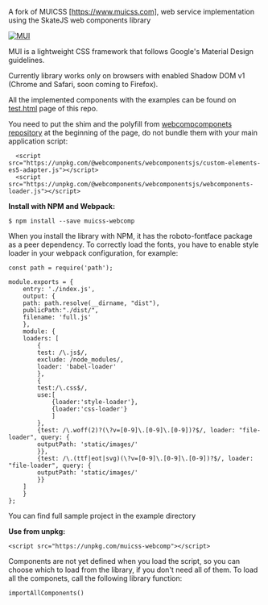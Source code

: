 A fork of MUICSS [https://www.muicss.com], web service implementation using the SkateJS web components library

[![MUI](https://www.muicss.com/static/favicons/icon-192x192.png)](https://www.muicss.com)

MUI is a lightweight CSS framework that follows Google's Material Design guidelines.

Currently library works only on browsers with enabled Shadow DOM v1 (Chrome and Safari, soon coming to Firefox).

All the implemented components with the examples can be found on [test.html](https://htmlpreview.github.io/?https://github.com/dusanmiloradovic/mui/blob/master/test-web.html) page of this repo.

You need to put the shim and the polyfill from [webcompcomponets repository](https://github.com/webcomponents/webcomponentsjs) at the beginning of the page, do not bundle them with your main application script:

```shell
  <script src="https://unpkg.com/@webcomponents/webcomponentsjs/custom-elements-es5-adapter.js"></script>
  <script src="https://unpkg.com/@webcomponents/webcomponentsjs/webcomponents-loader.js"></script>
```

**Install with NPM and Webpack:**

```shell
$ npm install --save muicss-webcomp
```

When you install the library with NPM, it has the roboto-fontface package as a peer dependency. To correctly load the fonts, you have to enable style loader in your webpack configuration, for example:
```
const path = require('path');

module.exports = {
    entry: './index.js',
    output: {
	path: path.resolve(__dirname, "dist"),
	publicPath:"./dist/",
	filename: 'full.js'
    },
    module: {
	loaders: [
	    {
		test: /\.js$/,
		exclude: /node_modules/,
		loader: 'babel-loader'
	    },
	    {
		test:/\.css$/,
		use:[
		    {loader:'style-loader'},
		    {loader:'css-loader'}
		    ]
	    },
	    {test: /\.woff(2)?(\?v=[0-9]\.[0-9]\.[0-9])?$/, loader: "file-loader", query: {
		outputPath: 'static/images/'
	    }},
	    {test: /\.(ttf|eot|svg)(\?v=[0-9]\.[0-9]\.[0-9])?$/, loader: "file-loader", query: {
		outputPath: 'static/images/'
	    }}
	]
    }
};
```
You can find full sample project in the example directory

**Use from unpkg:**
```shell
<script src="https://unpkg.com/muicss-webcomp"></script>
```


Components are not yet defined when you load the script, so you can choose which  to load from the library, if you don't need all of them. To load all the componets, call the following library function:

```shell
importAllComponents()
```
